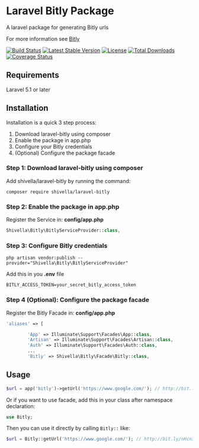 Laravel Bitly Package
=====================

A laravel package for generating Bitly urls

For more information see [Bitly](https://bitly.com/)

[![Build Status](https://travis-ci.org/Shivella/laravel-bitly.svg?branch=master)](https://travis-ci.org/Shivella/laravel-bitly) [![Latest Stable Version](https://poser.pugx.org/shivella/laravel-bitly/v/stable)](https://packagist.org/packages/shivella/laravel-bitly) [![License](https://poser.pugx.org/shivella/laravel-bitly/license)](https://packagist.org/packages/shivella/laravel-bitly) [![Total Downloads](https://poser.pugx.org/shivella/laravel-bitly/downloads)](https://packagist.org/packages/shivella/laravel-bitly) [![Coverage Status](https://coveralls.io/repos/github/Shivella/laravel-bitly/badge.svg)](https://coveralls.io/github/Shivella/laravel-bitly)

## Requirements ##

Laravel 5.1 or later


Installation
------------
Installation is a quick 3 step process:

1. Download laravel-bitly using composer
2. Enable the package in app.php
3. Configure your Bitly credentials
4. (Optional) Configure the package facade

### Step 1: Download laravel-bitly using composer

Add shivella/laravel-bitly by running the command:

```
composer require shivella/laravel-bitly
```

### Step 2: Enable the package in app.php

Register the Service in: **config/app.php**

``` php
Shivella\Bitly\BitlyServiceProvider::class,
````

### Step 3: Configure Bitly credentials

```
php artisan vendor:publish --provider="Shivella\Bitly\BitlyServiceProvider"
```

Add this in you **.env** file

```
BITLY_ACCESS_TOKEN=your_secret_bitly_access_token
```

### Step 4 (Optional): Configure the package facade

Register the Bitly Facade in: **config/app.php**

``` php
'aliases' => [

        'App' => Illuminate\Support\Facades\App::class,
        'Artisan' => Illuminate\Support\Facades\Artisan::class,
        'Auth' => Illuminate\Support\Facades\Auth::class,
        ...
        'Bitly' => Shivella\Bitly\Facade\Bitly::class,
````

Usage
-----

``` php
$url = app('bitly')->getUrl('https://www.google.com/'); // http://bit.ly/nHcn3
````

Or if you want to use facade, add this in your class after namespace declaration:

``` php
use Bitly;
```
Then you can use it directly by calling `Bitly::` like:
``` php
$url = Bitly::getUrl('https://www.google.com/'); // http://bit.ly/nHcn3
````
